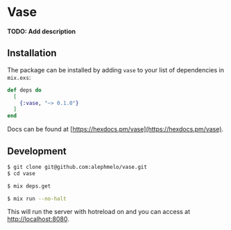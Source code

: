 # Vase

**TODO: Add description**

## Installation

The package can be installed by adding `vase` to your list of dependencies in `mix.exs`:

```elixir
def deps do
  [
    {:vase, "~> 0.1.0"}
  ]
end
```
Docs can be found at [https://hexdocs.pm/vase](https://hexdocs.pm/vase).

## Development
```bash
$ git clone git@github.com:alephmelo/vase.git
$ cd vase
```

```bash
$ mix deps.get
```

```bash
$ mix run --no-halt
```
This will run the server with hotreload on and you can access at [http://localhost:8080](http://localhost:8080).